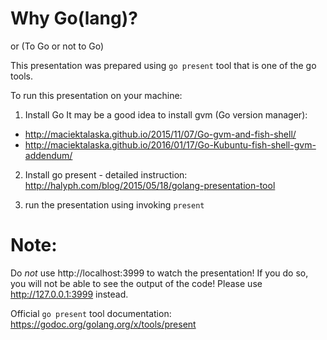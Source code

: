 Why Go(lang)? 
=============
or (To Go or not to Go)

This presentation was prepared using `go present` tool that is one of the go tools.

To run this presentation on your machine:

1. Install Go
It may be a good idea to install gvm (Go version manager):
  - http://maciektalaska.github.io/2015/11/07/Go-gvm-and-fish-shell/
  - http://maciektalaska.github.io/2016/01/17/Go-Kubuntu-fish-shell-gvm-addendum/

2. Install go present - detailed instruction: http://halyph.com/blog/2015/05/18/golang-presentation-tool

3. run the presentation using invoking `present`

Note: 
=====
Do *not* use http://localhost:3999 to watch the presentation! If you do so, you will not be able to see the output of the code! Please use http://127.0.0.1:3999 instead.

Official `go present` tool documentation: https://godoc.org/golang.org/x/tools/present
